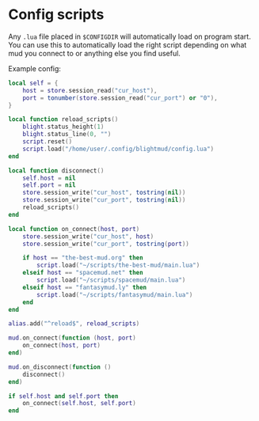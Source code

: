 # Config scripts

Any `.lua` file placed in `$CONFIGDIR` will automatically load on program start. You can use this to automatically load the
right script depending on what mud you connect to or anything else you find useful.

Example config:
```lua
local self = {
	host = store.session_read("cur_host"),
	port = tonumber(store.session_read("cur_port") or "0"),
}

local function reload_scripts()
	blight.status_height(1)
	blight.status_line(0, "")
	script.reset()
	script.load("/home/user/.config/blightmud/config.lua")
end

local function disconnect()
	self.host = nil
	self.port = nil
	store.session_write("cur_host", tostring(nil))
	store.session_write("cur_port", tostring(nil))
	reload_scripts()
end

local function on_connect(host, port)
	store.session_write("cur_host", host)
	store.session_write("cur_port", tostring(port))

	if host == "the-best-mud.org" then
		script.load("~/scripts/the-best-mud/main.lua")
	elseif host == "spacemud.net" then
		script.load("~/scripts/spacemud/main.lua")
	elseif host == "fantasymud.ly" then
		script.load("~/scripts/fantasymud/main.lua")
	end 
end

alias.add("^reload$", reload_scripts)

mud.on_connect(function (host, port)
	on_connect(host, port)
end)

mud.on_disconnect(function ()
	disconnect()
end)

if self.host and self.port then
	on_connect(self.host, self.port)
end
```
